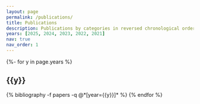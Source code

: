 ```yaml
---
layout: page
permalink: /publications/
title: Publications
description: Publications by categories in reversed chronological order. Full list can be found at <b><a href='https://scholar.google.com.hk/citations?user=8Of_NYQAAAAJ&hl=en'>Google Scholar</a></b></br />. <b>* indicates equal contribution, ** indicates corresponding author.</b><br />
years: [2025, 2024, 2023, 2022, 2021]
nav: true
nav_order: 1
---
```

<!-- _pages/publications.md -->
<div class="publications">

{%- for y in page.years %}
  <h2 class="year">{{y}}</h2>
  {% bibliography -f papers -q @*[year={{y}}]* %}
{% endfor %}

</div>
